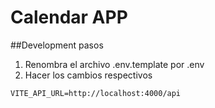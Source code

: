 # Calendar APP

##Development pasos

1. Renombra el archivo .env.template por .env
2. Hacer los cambios respectivos


````
VITE_API_URL=http://localhost:4000/api

````